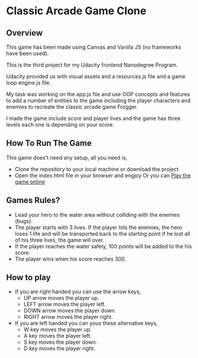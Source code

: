 # Classic Arcade Game Clone #
## Overview ##
<p>This game has been made using Canvas and Vanilla JS (no frameworks have been used).</p>
<p>This is the third project for my Udacity frontend Nanodegree Program.</p>
<p>Udacity provided us with visual assets and a resources.js file and a game loop engine.js file.</p>
<p>My task was working on the app.js file and use OOP concepts and features to add a number of entities to the game including the player characters and enemies to recreate the classic arcade game Frogger.</p>
<p>I made the game include score and player lives and the game has three levels each one is depending on your score.</p>

## How To Run The Game ##
This game does't need any setup, all you need is,
* Clone the repository to your local machine or download the project
* Open the index.html file in your browser and engjoy
Or you can <a href="https://somaya224.github.io/classic-arcade-game/">Play the game online</a>

## Games Rules? ##
* Lead your hero to the water area without colliding with the enemies (bugs).
* The player starts with 3 lives. If the player hits the enemies, the hero  loses 1 life and will be transported back to the starting point if he lost all of his three lives, the game will over.
* If the player reaches the water safely, 100 points will be added to the his score.
* The player wins when his score reaches 300.

## How to play ##
* If you are right handed you can use the arrow keys,
    * UP arrow moves the player up.
    * LEFT arrow moves the player left.
    * DOWN arrow moves the player down.
    * RIGHT arrow moves the player right.
* If you are left handed you can yous these alternative keys,
    * W key moves the player up.
    * A key moves the player left.
    * S key moves the player down.
    * D key moves the player right.